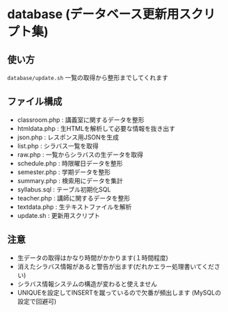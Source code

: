 # database (データベース更新用スクリプト集)

## 使い方
`database/update.sh`
一覧の取得から整形までしてくれます

## ファイル構成
- classroom.php : 講義室に関するデータを整形
- htmldata.php : 生HTMLを解析して必要な情報を抜き出す
- json.php : レスポンス用JSONを生成
- list.php : シラバス一覧を取得
- raw.php : 一覧からシラバスの生データを取得
- schedule.php : 時限曜日データを整形
- semester.php : 学期データを整形
- summary.php : 検索用にデータを集計
- syllabus.sql : テーブル初期化SQL
- teacher.php : 講師に関するデータを整形
- textdata.php : 生テキストファイルを解析
- update.sh : 更新用スクリプト

## 注意
- 生データの取得はかなり時間がかかります(１時間程度)
- 消えたシラバス情報があると警告が出ます(だれかエラー処理書いてください)
- シラバス情報システムの構造が変わると使えません
- UNIQUEを設定してINSERTを蹴っているので欠番が頻出します (MySQLの設定で回避可)
